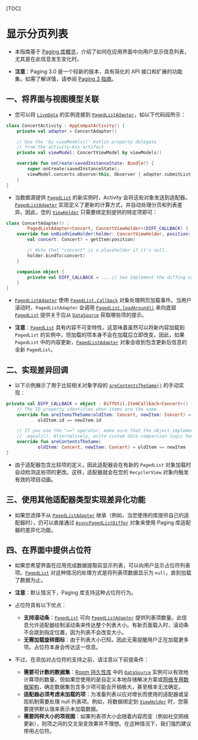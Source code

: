 [TOC]

# 显示分页列表

* 本指南基于 [Paging 库概览](https://developer.android.google.cn/topic/libraries/architecture/paging)，介绍了如何在应用界面中向用户显示信息列表，尤其是在此信息发生变化时。

* **注意**：Paging 3.0 是一个较新的版本，具有简化的 API 接口和扩展的功能集。如需了解详情，请参阅 [Paging 3 指南](https://developer.android.google.cn/topic/libraries/architecture/paging/v3-overview)。

## 一、将界面与视图模型关联

* 您可以将 [`LiveData`](https://developer.android.google.cn/reference/androidx/lifecycle/LiveData) 的实例连接到 [`PagedListAdapter`](https://developer.android.google.cn/reference/androidx/paging/PagedListAdapter)，如以下代码段所示：

```kotlin
class ConcertActivity : AppCompatActivity() {
    private val adapter = ConcertAdapter()

    // Use the 'by viewModels()' Kotlin property delegate
    // from the activity-ktx artifact
    private val viewModel: ConcertViewModel by viewModels()

    override fun onCreate(savedInstanceState: Bundle?) {
        super.onCreate(savedInstanceState);
        viewModel.concerts.observe(this, Observer { adapter.submitList(it) })
    }
}
```

* 当数据源提供 [`PagedList`](https://developer.android.google.cn/reference/androidx/paging/PagedList) 的新实例时，Activity 会将这些对象发送到适配器。[`PagedListAdapter`](https://developer.android.google.cn/reference/androidx/paging/PagedListAdapter) 实现定义了更新的计算方式，并自动处理分页和列表差异。因此，您的 [`ViewHolder`](https://developer.android.google.cn/reference/androidx/recyclerview/widget/RecyclerView.ViewHolder) 只需要绑定到提供的特定项即可：

```kotlin
class ConcertAdapter() :
        PagedListAdapter<Concert, ConcertViewHolder>(DIFF_CALLBACK) {
    override fun onBindViewHolder(holder: ConcertViewHolder, position: Int) {
        val concert: Concert? = getItem(position)

        // Note that "concert" is a placeholder if it's null.
        holder.bindTo(concert)
    }

    companion object {
        private val DIFF_CALLBACK = ... // See Implement the diffing callback section.
    }
}
```

* [`PagedListAdapter`](https://developer.android.google.cn/reference/androidx/paging/PagedListAdapter) 使用 [`PagedList.Callback`](https://developer.android.google.cn/reference/androidx/paging/PagedList.Callback) 对象处理网页加载事件。当用户滚动时，`PagedListAdapter` 会调用 [`PagedList.loadAround()`](https://developer.android.google.cn/reference/androidx/paging/PagedList#loadaround) 来向底层 [`PagedList`](https://developer.android.google.cn/reference/androidx/paging/PagedList) 提供关于应从 [`DataSource`](https://developer.android.google.cn/reference/androidx/paging/DataSource) 获取哪些项的提示。

* **注意**：[`PagedList`](https://developer.android.google.cn/reference/androidx/paging/PagedList) 具有内容不可变特性。这意味着虽然可以将新内容加载到 `PagedList` 的实例中，但加载的项本身不会在加载后立即改变。因此，如果 `PagedList` 中的内容更新，[`PagedListAdapter`](https://developer.android.google.cn/reference/androidx/paging/PagedListAdapter) 对象会收到包含更新后信息的全新 `PagedList`。

## 二、实现差异回调

* 以下示例展示了用于比较相关对象字段的 [`areContentsTheSame()`](https://developer.android.google.cn/reference/androidx/recyclerview/widget/DiffUtil.ItemCallback#arecontentsthesame) 的手动实现：

```kotlin
private val DIFF_CALLBACK = object : DiffUtil.ItemCallback<Concert>() {
    // The ID property identifies when items are the same.
    override fun areItemsTheSame(oldItem: Concert, newItem: Concert) =
            oldItem.id == newItem.id

    // If you use the "==" operator, make sure that the object implements
    // .equals(). Alternatively, write custom data comparison logic here.
    override fun areContentsTheSame(
            oldItem: Concert, newItem: Concert) = oldItem == newItem
}
```

* 由于适配器包含比较项的定义，因此适配器会在有新的 `PagedList` 对象加载时自动检测这些项的更改。这样，适配器就会在您的 `RecyclerView` 对象内触发有效的项目动画。

## 三、使用其他适配器类型实现差异化功能

* 如果您选择不从 [`PagedListAdapter`](https://developer.android.google.cn/reference/androidx/paging/PagedListAdapter) 继承（例如，当您使用的库提供自己的适配器时），仍可以直接通过 [`AsyncPagedListDiffer`](https://developer.android.google.cn/reference/androidx/paging/AsyncPagedListDiffer) 对象来使用 Paging 库适配器的差异化功能。

## 四、在界面中提供占位符

* 如果您希望界面在应用完成数据提取前显示列表，可以向用户显示占位符列表项。[`PagedList`](https://developer.android.google.cn/reference/androidx/paging/PagedList) 对这种情况的处理方式是将列表项数据显示为 `null`，直到加载了数据为止。

* **注意**：默认情况下，Paging 库支持这种占位符行为。

* 占位符具有以下优点：
  * **支持滚动条**：[`PagedList`](https://developer.android.google.cn/reference/androidx/paging/PagedList) 可向 [`PagedListAdapter`](https://developer.android.google.cn/reference/androidx/paging/PagedListAdapter) 提供列表项数量。此信息允许适配器绘制滚动条来传达整个列表大小。有新页面载入时，滚动条不会跳到指定位置，因为列表不会改变大小。
  * **无需加载旋转图标**：由于列表大小已知，因此无需提醒用户正在加载更多项。占位符本身会传达这一信息。

* 不过，在添加对占位符的支持之前，请注意以下前提条件：
  * **需要可计数的数据集**：[Room 持久性库](https://developer.android.google.cn/topic/libraries/architecture/room) 中的 [`DataSource`](https://developer.android.google.cn/reference/androidx/paging/DataSource) 实例可以有效地计算项的数量。但如果您使用的是自定义本地存储解决方案或[网络专用数据架构](https://developer.android.google.cn/topic/libraries/architecture/paging#network-only-data-arch)，确定数据集包含多少项可能会开销极大，甚至根本无法确定。
  * **适配器必须考虑未加载的项**：为准备列表以应对增长而使用的适配器或呈现机制需要处理 null 列表项。例如，将数据绑定到 [`ViewHolder`](https://developer.android.google.cn/reference/androidx/recyclerview/widget/RecyclerView.ViewHolder) 时，您需要提供默认值来表示未加载数据。
  * **需要同样大小的项视图**：如果列表项大小会随着内容而变（例如社交网络更新），则项之间的交叉渐变效果并不理想。在这种情况下，我们强烈建议停用占位符。